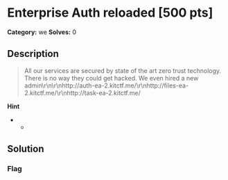 # Enterprise Auth reloaded [500 pts]

**Category:** we
**Solves:** 0

## Description
>All our services are secured by state of the art zero trust technology. There is no way they could get hacked. We even hired a new admin\r\n\r\nhttp://auth-ea-2.kitctf.me/\r\nhttp://files-ea-2.kitctf.me/\r\nhttp://task-ea-2.kitctf.me/

**Hint**
* -

## Solution

### Flag

